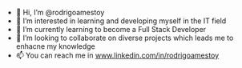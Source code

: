 - 👋 Hi, I’m @rodrigoamestoy
- 👀 I’m interested in learning and developing myself in the IT field
- 🌱 I’m currently learning to become a Full Stack Developer
- 💞️ I’m looking to collaborate on diverse projects which leads me to enhacne my knowledge
- 📫 You can reach me in www.linkedin.com/in/rodrigoamestoy
